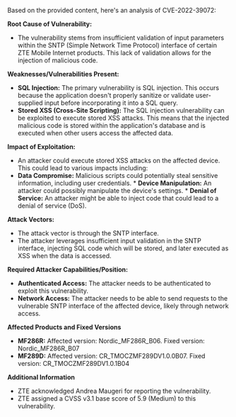 Based on the provided content, here's an analysis of CVE-2022-39072:

**Root Cause of Vulnerability:**
* The vulnerability stems from insufficient validation of input parameters within the SNTP (Simple Network Time Protocol) interface of certain ZTE Mobile Internet products. This lack of validation allows for the injection of malicious code.

**Weaknesses/Vulnerabilities Present:**
* **SQL Injection:** The primary vulnerability is SQL injection. This occurs because the application doesn't properly sanitize or validate user-supplied input before incorporating it into a SQL query.
* **Stored XSS (Cross-Site Scripting):** The SQL injection vulnerability can be exploited to execute stored XSS attacks. This means that the injected malicious code is stored within the application's database and is executed when other users access the affected data.

**Impact of Exploitation:**
*   An attacker could execute stored XSS attacks on the affected device. This could lead to various impacts including:
   *   **Data Compromise:** Malicious scripts could potentially steal sensitive information, including user credentials.
    * **Device Manipulation:** An attacker could possibly manipulate the device's settings.
    *   **Denial of Service:** An attacker might be able to inject code that could lead to a denial of service (DoS).

**Attack Vectors:**
*   The attack vector is through the SNTP interface.
*   The attacker leverages insufficient input validation in the SNTP interface, injecting SQL code which will be stored, and later executed as XSS when the data is accessed.

**Required Attacker Capabilities/Position:**
*   **Authenticated Access:** The attacker needs to be authenticated to exploit this vulnerability.
*   **Network Access:** The attacker needs to be able to send requests to the vulnerable SNTP interface of the affected device, likely through network access.

**Affected Products and Fixed Versions**
*   **MF286R:** Affected version: Nordic\_MF286R\_B06. Fixed version: Nordic\_MF286R\_B07
*   **MF289D:** Affected version: CR\_TMOCZMF289DV1.0.0B07. Fixed version: CR\_TMOCZMF289DV1.0.1B04

**Additional Information**
*   ZTE acknowledged Andrea Maugeri for reporting the vulnerability.
*   ZTE assigned a CVSS v3.1 base score of 5.9 (Medium) to this vulnerability.
